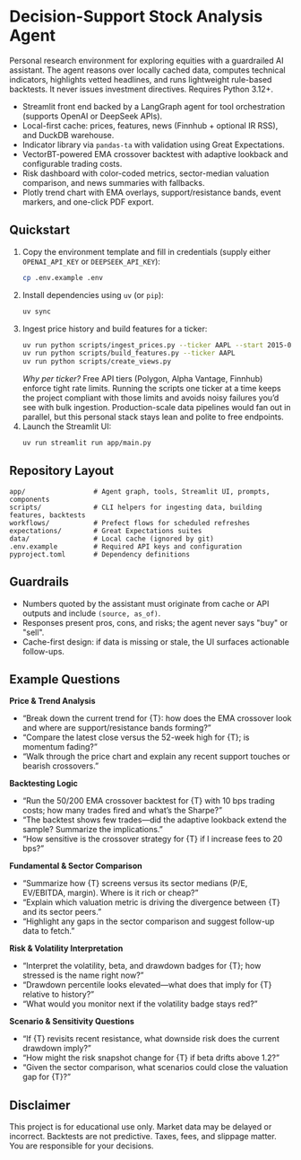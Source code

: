 # Decision-Support Stock Analysis Agent

Personal research environment for exploring equities with a guardrailed AI assistant. The agent reasons over locally cached data, computes technical indicators, highlights vetted headlines, and runs lightweight rule-based backtests. It never issues investment directives. Requires Python 3.12+.

- Streamlit front end backed by a LangGraph agent for tool orchestration (supports OpenAI or DeepSeek APIs).
- Local-first cache: prices, features, news (Finnhub + optional IR RSS), and DuckDB warehouse.
- Indicator library via `pandas-ta` with validation using Great Expectations.
- VectorBT-powered EMA crossover backtest with adaptive lookback and configurable trading costs.
- Risk dashboard with color-coded metrics, sector-median valuation comparison, and news summaries with fallbacks.
- Plotly trend chart with EMA overlays, support/resistance bands, event markers, and one-click PDF export.

## Quickstart
1. Copy the environment template and fill in credentials (supply either `OPENAI_API_KEY` or `DEEPSEEK_API_KEY`):
   ```bash
   cp .env.example .env
   ```
2. Install dependencies using `uv` (or `pip`):
   ```bash
   uv sync
   ```
3. Ingest price history and build features for a ticker:
   ```bash
   uv run python scripts/ingest_prices.py --ticker AAPL --start 2015-01-01 --end 2025-10-28
   uv run python scripts/build_features.py --ticker AAPL
   uv run python scripts/create_views.py
   ```
   *Why per ticker?* Free API tiers (Polygon, Alpha Vantage, Finnhub) enforce tight rate limits. Running the scripts one ticker at a time keeps the project compliant with those limits and avoids noisy failures you’d see with bulk ingestion. Production-scale data pipelines would fan out in parallel, but this personal stack stays lean and polite to free endpoints.
4. Launch the Streamlit UI:
   ```bash
   uv run streamlit run app/main.py
   ```

## Repository Layout
```
app/                 # Agent graph, tools, Streamlit UI, prompts, components
scripts/             # CLI helpers for ingesting data, building features, backtests
workflows/           # Prefect flows for scheduled refreshes
expectations/        # Great Expectations suites
data/                # Local cache (ignored by git)
.env.example         # Required API keys and configuration
pyproject.toml       # Dependency definitions
```

## Guardrails
- Numbers quoted by the assistant must originate from cache or API outputs and include `(source, as_of)`.
- Responses present pros, cons, and risks; the agent never says "buy" or "sell".
- Cache-first design: if data is missing or stale, the UI surfaces actionable follow-ups.

## Example Questions

**Price & Trend Analysis**
- “Break down the current trend for {T}: how does the EMA crossover look and where are support/resistance bands forming?”
- “Compare the latest close versus the 52-week high for {T}; is momentum fading?”
- “Walk through the price chart and explain any recent support touches or bearish crossovers.”

**Backtesting Logic**
- “Run the 50/200 EMA crossover backtest for {T} with 10 bps trading costs; how many trades fired and what’s the Sharpe?”
- “The backtest shows few trades—did the adaptive lookback extend the sample? Summarize the implications.”
- “How sensitive is the crossover strategy for {T} if I increase fees to 20 bps?”

**Fundamental & Sector Comparison**
- “Summarize how {T} screens versus its sector medians (P/E, EV/EBITDA, margin). Where is it rich or cheap?”
- “Explain which valuation metric is driving the divergence between {T} and its sector peers.”
- “Highlight any gaps in the sector comparison and suggest follow-up data to fetch.”

**Risk & Volatility Interpretation**
- “Interpret the volatility, beta, and drawdown badges for {T}; how stressed is the name right now?”
- “Drawdown percentile looks elevated—what does that imply for {T} relative to history?”
- “What would you monitor next if the volatility badge stays red?”

**Scenario & Sensitivity Questions**
- “If {T} revisits recent resistance, what downside risk does the current drawdown imply?”
- “How might the risk snapshot change for {T} if beta drifts above 1.2?”
- “Given the sector comparison, what scenarios could close the valuation gap for {T}?”

## Disclaimer
This project is for educational use only. Market data may be delayed or incorrect. Backtests are not predictive. Taxes, fees, and slippage matter. You are responsible for your decisions.
